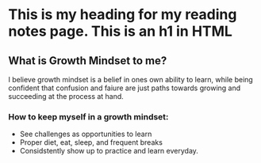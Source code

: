 # This is my heading for my reading notes page. This is an h1 in HTML

## What is Growth Mindset to me?

I believe growth mindset is a belief in ones own ability to learn, while being confident that confusion and faiure are just paths towards growing and succeeding at the process at hand. 

### How to keep myself in a growth mindset:

* See challenges as opportunities to learn
* Proper diet, eat, sleep, and frequent breaks
* Considstently show up to practice and learn everyday.


